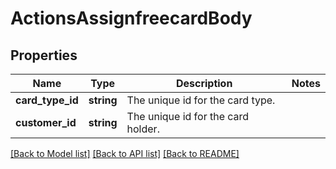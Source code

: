 # ActionsAssignfreecardBody

## Properties
Name | Type | Description | Notes
------------ | ------------- | ------------- | -------------
**card_type_id** | **string** | The unique id for the card type. | 
**customer_id** | **string** | The unique id for the card holder. | 

[[Back to Model list]](../../README.md#documentation-for-models) [[Back to API list]](../../README.md#documentation-for-api-endpoints) [[Back to README]](../../README.md)

